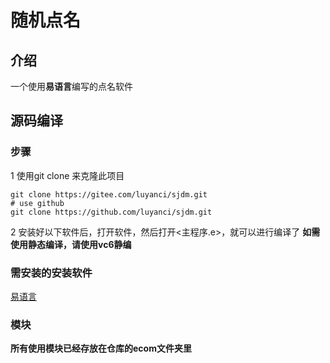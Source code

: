 # 随机点名

## 介绍
一个使用**易语言**编写的点名软件
## 源码编译
### 步骤
1 使用git clone 来克隆此项目
```# use gitee
git clone https://gitee.com/luyanci/sjdm.git
# use github
git clone https://github.com/luyanci/sjdm.git
```

2 安装好以下软件后，打开软件，然后打开<主程序.e>，就可以进行编译了
**如需使用静态编译，请使用vc6静编**

### 需安装的安装软件
[易语言](http://www.dywt.com.cn/)

### 模块
**所有使用模块已经存放在仓库的ecom文件夹里** 
